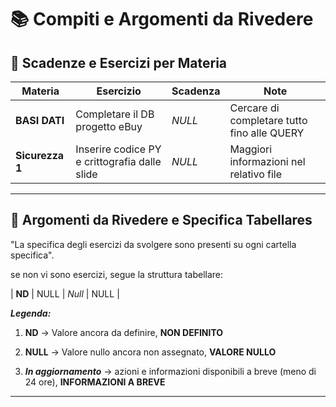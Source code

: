 # 📚 Compiti e Argomenti da Rivedere

## 📅 Scadenze e Esercizi per Materia


| Materia         | Esercizio                                     | Scadenza    | Note                                    |
| --------------- | --------------------------------------------- | ----------- | --------------------------------------- |
| **BASI DATI**   | Completare il DB progetto eBuy                | *NULL*      | Cercare di completare tutto fino alle QUERY   |
| **Sicurezza 1** | Inserire codice PY e crittografia dalle slide | *NULL*      | Maggiori informazioni nel relativo file |

              

---

## 🔁 Argomenti da Rivedere e Specifica Tabellares

"La specifica degli esercizi da svolgere sono presenti su ogni cartella specifica".

se non vi sono esercizi, segue la struttura tabellare:

| **ND**         | NULL                               | *Null*               | NULL                      |




***Legenda:***

1. **ND** -> Valore ancora da definire, **NON DEFINITO**

2. **NULL** -> Valore nullo ancora non assegnato, **VALORE NULLO**

3. ***In aggiornamento*** -> azioni e informazioni disponibili a breve (meno di 24 ore), **INFORMAZIONI A BREVE**

---


